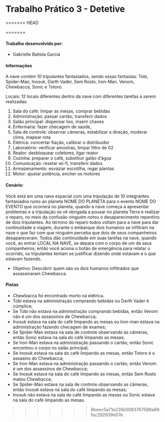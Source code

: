 # Trabalho Prático 3 - Detetive
<<<<<<< HEAD

=======

#### Trabalho desenvolvido por:
- Gabrielle Batista Garcia

#### Informações

A nave contém 10 tripulantes fantasiados, sendo essas fantasias: Tobi, Spider-Man, Inosuk, Darth Vader, Sem Rosto, Iron-Man, Venom, Chewbacca, Sonic e Totoro.

Locais: 12 locais diferentes dentro da nave com diferentes tarefas a serem realizadas:
1.	Sala do café: limpar as mesas, comprar bebidas
2.	Administração: passar cartão, transferir dados
3.	Salão principal: dispensar lixo, inserir chaves
4.	Enfermaria: fazer checagem de saúde, 
5.	Sala de controle: observar câmeras, estabilizar a direção, moderar clima, mapear rota
6.	Elétrica: concertar fiação, calibrar o distribuidor 
7.	Laboratório: verificar amostras, limpar filtro de 02
8.	Reator: desbloquear coletores, ligar reator 
9.	Cozinha: preparar o café, substituir galão d’água
10.	Comunicação: resetar wi-fi, transferir dados
11.	Armazenamento: esvaziar escotilha, regar plantas
12.	Motor: ajustar potência, encher os motores

#### Cenário:

Você está em uma nave espacial com uma tripulação de 10 integrantes fantasiados rumo ao planeta NOME DO PLANETA para o evento NOME DO EVENTO que ocorrerá no planeta, 
quando a nave começa a apresentar problemas e a tripulação se vê obrigada a pousar no planeta Terra e realizar o reparo, no meio da confusão ninguém notou o desaparecimento repentino de dois tripulantes. Ao término do reparo todos voltam para a nave para dar continuidade a viagem, durante o embarque dois humanos se infiltram na nave o que faz com que ninguém perceba que dois de seus companheiros desapareceram. Todos dão continuidade em suas tarefas na nave, quando você, ao entrar LOCAL NA NAVE, se depara com o corpo de um de seus companheiros, então você aciona o botão de emergência para relatar o ocorrido, os tripulantes tentam se justificar dizendo onde estavam e o que estavam fazendo.

- Objetivo: Descobrir quem são os dois humanos infiltrados que assassinaram Chewbacca. 

#### Pistas

-	Chewbacca foi encontrado morto na elétrica.
-	Tobi estava na administração comprando bebidas ou Darth Vader é cúmplice;
-	Se Tobi não estava na administração comprando bebidas, então Venom não é um dos assassinos de Chewbacca;
-	Inosuk estava na sala do café limpando as mesas ou Iron-man estava na administração fazendo checagem de exames;
-	Se Spider-Man estava na sala de controle observando as câmeras, então Sonic estava na sala do café limpando as mesas;
-	Se Iron-Man estava na administração passando o cartão, então Sonic encontrou o corpo no salão principal;
-	Se Inosuk estava na sala do café limpando as mesas, então Totoro é o assasino do Chewbacca;
-	Se Iron-Man estava na administração passando o cartão, então Venom é um dos assassinos de Chewbacca;
-	Se Inosuk estava na sala do café limpando as mesas, então Sem Rosto matou Chewbacca;
-	Se Spider-Man estava na sala de controle observando as câmeras, então Inosuk estava na sala do café limpando as mesas;
-	Inosuk não estava na sala do café limpando as mesas ou Sonic estava na sala do café limpando as mesas.



>>>>>>> 6beec5a71e235b0083767599a89fac292639e07e
